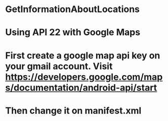 # GetInformationAboutLocations
# Using API 22 with Google Maps
# First create a google map api key on your gmail account. Visit https://developers.google.com/maps/documentation/android-api/start
# Then change it on manifest.xml

